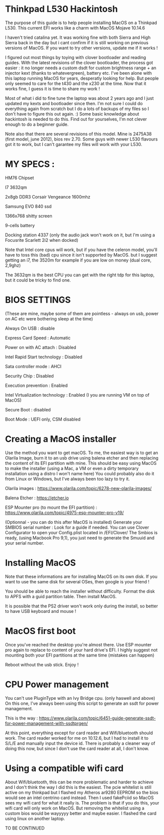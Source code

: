 # Thinkpad L530 Hackintosh

The purpose of this guide is to help people installing MacOS on a Thinkpad L530. This current EFI works like a charm with MacOS Mojave 10.14.6

I haven't tried catalina yet. It was working fine with both Sierra and High Sierra back in the day but i cant confirm if it is still working on previous versions of MacOS. If you want to try other versions, update me if it works ! 


I figured out most things by toying with clover bootloader and reading guides. With the latest revisions of the clover bootloader, the process got easier : it no longer needs a custom dsdt for custom brightness range + an injector kext (thanks to whatevergreen), battery etc. 
I've been alone with this laptop running MacOS for years, desperatly looking for help. But people only seemed to care for the t430 and the x230 at the time.
Now that it works fine, I guess it is time to share my work !


Most of what i did to fine tune the laptop was about 2 years ago and I just updated my kexts and bootloader since then. 
I'm not sure I could do everything again from scratch but I do a lots of backups of my files so I don't have to figure this out again. :)
Some basic knowledge about hackintosh is needed to do this. Find out for yourselves, I'm not clever enough to do a beginner guide.


Note also that there are several revisions of this model. Mine is 2475A38 (first model, june 2012), bios rev 2.70.
Some guys with newer L530 flavours got it to work, but I can't garantee my files will work with your L530.


# MY SPECS :

HM76 Chipset

I7 3632qm

2x8gb DDR3 Corsair Vengeance 1600mhz

Samsung EVO 840 ssd

1366x768 shitty screen

9-cells battery 

Docking station 4337 (only the audio jack won't work on it, but I'm using a Focusrite Scarlett 2i2 when docked)


Note that Intel core cpus will work, but if you have the celeron model, you'll have to toss this (bad) cpu since it isn't supported by MacOS.
but I suggest getting an i7, the 3520m for example if you are low on money (dual core, 2,9ghz)

The 3632qm is the best CPU you can get with the right tdp for this laptop, but it could be tricky to find one.


# BIOS SETTINGS 
(These are mine, maybe some of them are pointless - always on usb, power on AC etc were bothering sleep at the time)

Always On USB : disable

Express Card Speed : Automatic 

Power on with AC attach : Disabled

Intel Rapid Start technology : Disabled

Sata controller mode : AHCI

Security Chip : Disabled

Execution prevention : Enabled

Intel Virtualization technology : Enabled (I you are running VM on top of MacOS)

Secure Boot : disabled

Boot Mode : UEFI only, CSM disabled


# Creating a MacOS installer 

Use the method you want to get macOS. To me, the easiest way is to get an Olarila Image, burn it to an usb drive using balena etcher and then replacing the content of its EFI partition with mine. 
This should be easy using MacOS to make the installer (using a Mac, a VM or even a dirty temporary installation using a distro I won't name here)
You could probably also do it from Linux or Windows, but I've always been too lazy to try it.

Olarila images : https://www.olarila.com/topic/6278-new-olarila-images/

Balena Etcher : https://etcher.io

ESP Mounter pro (to mount the EFI partition) : https://www.olarila.com/topic/4975-esp-mounter-pro-v19/

(Optionnal - you can do this after MacOS is installed) Generate your SMBIOS serial number : Look for a guide if needed.
You can use Clover Configurator to open your Config.plist located in /EFI/Clover/
The Smbios is ready, (using Macbook Pro 9,1), you just need to generate the Smuuid and your serial number.



# Installing MacOS
Note that these informations are for installing MacOS on its own disk. If you want to use the same disk for several OSes, then google is your friend !

You should be able to reach the installer without difficulty. 
Format the disk to APFS with a guid partition table. 
Then install MacOS.

It is possible that the PS2 driver won't work only during the install, so better to have USB keyboard and mouse !

# MacOS first boot

Once you've reached the desktop you're almost there. 
Use ESP mounter pro again to replace to content of your hard drive's EFI. I highly suggest not mounting both your EFI partitions at the same time (mistakes can happen)

Reboot without the usb stick. Enjoy !

# CPU Power management

You can't use PluginType with an Ivy Bridge cpu. (only haswell and above)
On this one, I've always been using this script to generate an ssdt for power management.

This is the way : 
https://www.olarila.com/topic/6451-guide-generate-ssdt-for-power-management-with-ssdtprgen/

At this point, everything except for card reader and Wifi/bluetooth should work.
The card reader worked for me on 10.12.6, but I had to install it to S/L/E and manually input the device id. 
There is probably a cleaner way of doing this now, but since I don't use the card reader at all, I don't know.

# Using a compatible wifi card

About Wifi/bluetooth, this can be more problematic and harder to achieve and I don't think the way I did this is the easiest.
The pcie whitelist is still active on my thinkpad but I flashed my Atheros ar9280 EEPROM so the bios would see an intel centrino card instead. Then I used fakePciid so MacOS sees my wifi card for what it really is. The problem is that if you do this, your wifi card will only work on MacOS.
But removing the whitelist using a custom bios would be wayyyyy better and maybe easier. 
I flashed the card using linux on another laptop.  

TO BE CONTINUED



